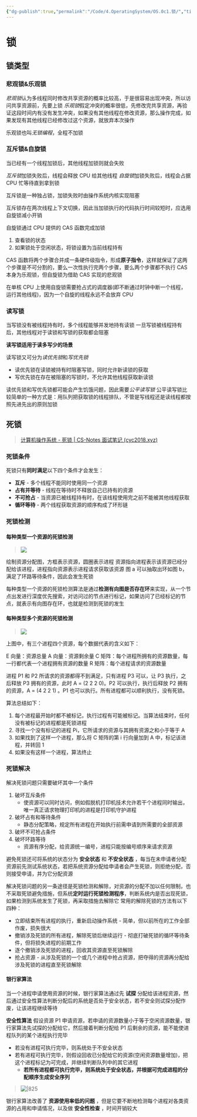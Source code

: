 ```yaml
---
{"dg-publish":true,"permalink":"/Code/4.OperatingSystem/OS.0c1.锁/","title":"锁","noteIcon":""}
---
```



# 锁

## 锁类型

### 悲观锁&乐观锁

*悲观锁*认为多线程同时修改共享资源的概率比较高，于是很容易出现冲突，所以访问共享资源前，先要上锁
*乐观锁*假定冲突的概率很低，先修改完共享资源，再验证这段时间内有没有发生冲突，如果没有其他线程在修改资源，那么操作完成，如果发现有其他线程已经修改过这个资源，就放弃本次操作

乐观锁也叫*无锁编程*，全程不加锁

### 互斥锁&自旋锁

当已经有一个线程加锁后，其他线程加锁则就会失败

*互斥锁*加锁失败后，线程会释放 CPU 给其他线程
*自旋锁*加锁失败后，线程会占据 CPU 忙等待直到拿到锁

互斥锁是一种独占锁，加锁失败时由操作系统内核实现阻塞

互斥锁存在两次线程上下文切换，因此当加锁执行的代码执行时间较短时，应选用自旋锁减小开销

自旋锁通过 CPU 提供的 CAS 函数完成加锁
1. 查看锁的状态
2. 如果锁处于空闲状态，将锁设置为当前线程持有

CAS 函数将两个步骤合并成一条硬件级指令，形成**原子指令**，这样就保证了这两个步骤是不可分割的，要么一次性执行完两个步骤，要么两个步骤都不执行
CAS 本身为乐观锁，但自旋锁为借助 CAS 实现的悲观锁

在单核 CPU 上使用自旋锁需要抢占式的调度器(即不断通过时钟中断一个线程，运行其他线程)，因为一个自旋的线程永远不会放弃 CPU

### 读写锁

当写锁没有被线程持有时，多个线程能够并发地持有读锁
一旦写锁被线程持有后，其他线程对于读锁和写锁的获取都会阻塞

**读写锁适用于读多写少的场景**

读写锁又可分为*读优先锁*和*写优先锁*
- 读优先锁在读锁被持有时阻塞写锁，同时允许新读锁的获取
- 写优先锁在存在被阻塞的写锁时，不允许其他线程获取新读锁

读优先锁和写优先锁都可能会产生饥饿问题，因此需要*公平读写锁*
公平读写锁比较简单的一种方式是：用队列把获取锁的线程排队，不管是写线程还是读线程都按照先进先出的原则加锁

## 死锁

> [计算机操作系统 - 死锁 | CS-Notes 面试笔记 (cyc2018.xyz)](http://www.cyc2018.xyz/%E8%AE%A1%E7%AE%97%E6%9C%BA%E5%9F%BA%E7%A1%80/%E6%93%8D%E4%BD%9C%E7%B3%BB%E7%BB%9F%E5%9F%BA%E7%A1%80/%E8%AE%A1%E7%AE%97%E6%9C%BA%E6%93%8D%E4%BD%9C%E7%B3%BB%E7%BB%9F%20-%20%E6%AD%BB%E9%94%81.html#%E9%B8%B5%E9%B8%9F%E7%AD%96%E7%95%A5)

### 死锁条件

死锁只有**同时满足**以下四个条件才会发生：
- **互斥** - 多个线程不能同时使用同一个资源
- **占有并等待** - 线程在等待时不释放自己已持有的资源
- **不可抢占** - 当资源已被线程持有时，在该线程使用完之前不能被其他线程获取
- **循环等待** - 两个线程获取资源的顺序构成了环形链

### 死锁检测

#### 每种类型一个资源的死锁检测

> ![](https://cs-notes-1256109796.cos.ap-guangzhou.myqcloud.com/b1fa0453-a4b0-4eae-a352-48acca8fff74.png)

绘制资源分配图，方框表示资源，圆圈表示进程
资源指向进程表示该资源已经分配给该进程，进程指向资源表示进程请求获取该资源
图 a 可以抽取出环如图 b，满足了环路等待条件，因此会发生死锁

每种类型一个资源的死锁检测算法是通过**检测有向图是否存在环**来实现，从一个节点出发进行深度优先搜索，对访问过的节点进行标记，如果访问了已经标记的节点，就表示有向图存在环，也就是检测到死锁的发生

#### 每种类型多个资源的死锁检测

> ![](https://cs-notes-1256109796.cos.ap-guangzhou.myqcloud.com/e1eda3d5-5ec8-4708-8e25-1a04c5e11f48.png)

上图中，有三个进程四个资源，每个数据代表的含义如下：

E 向量：资源总量
A 向量：资源剩余量
C 矩阵：每个进程所拥有的资源数量，每一行都代表一个进程拥有资源的数量
R 矩阵：每个进程请求的资源数量

进程 P1 和 P2 所请求的资源都得不到满足，只有进程 P3 可以，让 P3 执行，之后释放 P3 拥有的资源，此时 A = (2 2 2 0)。P2 可以执行，执行后释放 P2 拥有的资源，A = (4 2 2 1) 。P1 也可以执行。所有进程都可以顺利执行，没有死锁。

算法总结如下：
1. 每个进程最开始时都不被标记，执行过程有可能被标记。当算法结束时，任何没有被标记的进程都是死锁进程
2. 寻找一个没有标记的进程 Pi，它所请求的资源与其拥有资源之和小于等于 A
3. 如果找到了这样一个进程，那么将 C 矩阵的第 i 行向量加到 A 中，标记该进程，并转回 1
4. 如果没有这样一个进程，算法终止

### 死锁解决

解决死锁问题只需要破坏其中一个条件

1. 破坏互斥条件
    - 使资源可以同时访问，例如假脱机打印机技术允许若干个进程同时输出，唯一真正请求物理打印机的进程是打印机守护进程
2. 破坏占有和等待条件
    - 静态分配策略，规定所有进程在开始执行前需申请到所需要的全部资源
3. 破坏不可抢占条件
4. 破坏环路等待
    - 资源有序分配，给资源统一编号，进程只能按编号顺序来请求资源

避免死锁还可将系统的状态分为 **安全状态** 和 **不安全状态** ，每当在未申请者分配资源前先测试系统状态，若把系统资源分配给申请者会产生死锁，则拒绝分配，否则接受申请，并为它分配资源

解决死锁问题的另一条途径是死锁检测和解除，对资源的分配不加以任何限制，也不采取死锁避免措施，但系统**定时运行死锁检测程序**，判断系统内是否出现死锁，如果检测到系统发生了死锁，再采取措施去解除它
常用的解除死锁的方法有以下四种：
- 立即结束所有进程的执行，重新启动操作系统 - 简单，但以前所在的工作全部作废，损失很大
- 撤销涉及死锁的所有进程，解除死锁后继续运行 - 彻底打破死锁的循环等待条件，但将损失进程的前期工作
- 逐个撤销涉及死锁的进程，回收其资源直至死锁解除
- 抢占资源 - 从涉及死锁的一个或几个进程中抢占资源，把夺得的资源再分配给涉及死锁的进程直至死锁解除
#### 银行家算法

当一个进程申请使用资源的时候，银行家算法通过先 **试探** 分配给该进程资源，然后通过安全性算法判断分配后的系统是否处于安全状态，若不安全则试探分配作废，让该进程继续等待

**安全性算法**
假设资源 P1 申请资源，若申请的资源数量小于等于空闲资源数量，银行家算法先试探的分配给它，然后接着判断分配给 P1 后剩余的资源，能不能使进程队列的某个进程执行完毕
- 若没有进程可执行完毕，则系统处于不安全状态
- 若有进程可执行完毕，则假设回收已分配给它的资源(空闲资源数量增加)，把这个进程标记为可完成，并继续判断队列中的其它进程
    - **若所有进程都可执行完毕，则系统处于安全状态，并根据可完成进程的分配顺序生成安全序列**

> ![|825](https://img-blog.csdn.net/20180508204335770?watermark/2/text/aHR0cHM6Ly9ibG9nLmNzZG4ubmV0L3FxXzMzNDE0Mjcx/font/5a6L5L2T/fontsize/400/fill/I0JBQkFCMA==/dissolve/70)

银行家算法改善了 **资源使用率低的问题** ，但是它要不断地检测每个进程对各类资源的占用和申请情况，以及做 **安全性检查** ，时间开销较大